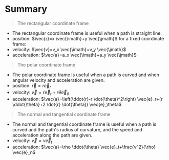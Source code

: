 &emsp;
# Summary
>The rectangular coordinate frame
- The rectangular coordinate frame is useful when a path is straight line.
- position: $\vec{r}=x \vec{\imath}+y \vec{\jmath}$ for a fixed coordinate frame:
- velocity: $\vec{v}=v_x \vec{\imath}+v_y \vec{\jmath}$
- acceleration: $\vec{a}=a_x \vec{\imath}+a_y \vec{\jmath}$


>The polar coordinate frame
- The polar coordinate frame is useful when a path is curved and when angular velocity and acceleration are given.
- position: $\vec{r}=r \vec{e}_r$
- velocity: $\vec{v}=\dot{r} \vec{e}_r+r \dot{\theta} \vec{e}_\theta$
- acceleration: $\vec{a}=\left(\ddot{r}-r \dot{\theta}^2\right) \vec{e}_r+(r \ddot{\theta}+2 \dot{r} \dot{\theta}) \vec{e}_\theta$

>The normal and tangential coordinate frame
- The normal and tangential coordinate frame is useful when a path is curved and the path's radius of curvature, and the speed and acceleration along the path are given.
- velocity: $\vec{v}=v \vec{e}_t$
- acceleration: $\vec{a}=\rho \ddot{\theta} \vec{e}_t+\frac{v^2}{\rho} \vec{e}_n$